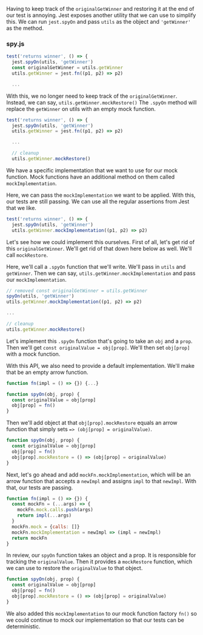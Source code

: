 Having to keep track of the `originalGetWinner` and restoring it at the end of our test is annoying.
Jest exposes another utility that we can use to simplify this.
We can run `jest.spyOn` and pass `utils` as the object and `'getWinner'` as the method.

### spy.js
```javascript
test('returns winner', () => {
  jest.spyOn(utils, 'getWinner')
  const originalGetWinner = utils.getWinner
  utils.getWinner = jest.fn((p1, p2) => p2)

  ...
```

With this, we no longer need to keep track of the `originalGetWinner`.
Instead, we can say, `utils.getWinner.mockRestore()`
The `.spyOn` method will replace the `getWinner` on utils with an empty mock function.

```javascript
test('returns winner', () => {
  jest.spyOn(utils, 'getWinner')
  utils.getWinner = jest.fn((p1, p2) => p2)

  ...

  // cleanup
  utils.getWinner.mockRestore()
```

We have a specific implementation that we want to use for our mock function.
Mock functions have an additional method on them called `mockImplementation`.

Here, we can pass the `mockImplementation` we want to be applied. With this, our tests are still passing.
We can use all the regular assertions from Jest that we like.

```javascript
test('returns winner', () => {
  jest.spyOn(utils, 'getWinner')
  utils.getWinner.mockImplementation((p1, p2) => p2)
```

Let's see how we could implement this ourselves. First of all, let's get rid of this `originalGetWinner`.
We'll get rid of that down here below as well. We'll call `mockRestore`.

Here, we'll call a `.spyOn` function that we'll write. We'll pass in `utils` and `getWinner`.
Then we can say, `utils.getWinner.mockImplementation` and pass our `mockImplementation`.

```javascript
// removed const originalGetWinner = utils.getWinner
spyOn(utils, 'getWinner')
utils.getWinner.mockImplementation((p1, p2) => p2)

...

// cleanup
utils.getWinner.mockRestore()
```

Let's implement this `.spyOn` function that's going to take an `obj` and a `prop`.
Then we'll get `const originalValue = obj[prop]`. We'll then set `obj[prop]` with a mock function.

With this API, we also need to provide a default implementation.
We'll make that be an empty arrow function.

```javascript
function fn(impl = () => {}) {...}

function spyOn(obj, prop) {
  const originalValue = obj[prop]
  obj[prop] = fn()
}
```

Then we'll add object at that `obj[prop].mockRestore` equals an arrow
function that simply sets `=> (obj[prop] = originalValue)`.

```javascript
function spyOn(obj, prop) {
  const originalValue = obj[prop]
  obj[prop] = fn()
  obj[prop].mockRestore = () => (obj[prop] = originalValue)
}
```

Next, let's go ahead and add `mockFn.mockImplementation`, which will be an arrow function that accepts a
`newImpl` and assigns `impl` to that `newImpl`. With that, our tests are passing.

```javascript
function fn(impl = () => {}) {
  const mockFn = (...args) => {
    mockFn.mock.calls.push(args)
    return impl(...args)
  }
  mockFn.mock = {calls: []}
  mockFn.mockImplementation = newImpl => (impl = newImpl)
  return mockFn
}
```

In review, our `spyOn` function takes an object and a prop. It is responsible for tracking the `originalValue`.
Then it provides a `mockRestore` function, which we can use to restore the `originalValue` to that object.

```javascript
function spyOn(obj, prop) {
  const originalValue = obj[prop]
  obj[prop] = fn()
  obj[prop].mockRestore = () => (obj[prop] = originalValue)
}
```

We also added this `mockImplementation` to our mock function factory `fn()` so we could continue to mock our
implementation so that our tests can be deterministic.